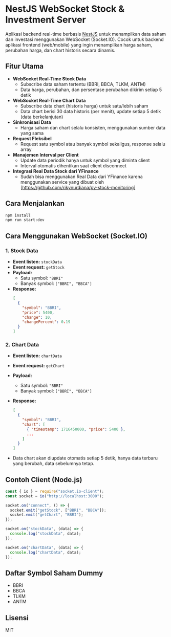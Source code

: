 # NestJS WebSocket Stock & Investment Server

Aplikasi backend real-time berbasis [NestJS](https://nestjs.com/) untuk menampilkan data saham dan investasi menggunakan WebSocket (Socket.IO). Cocok untuk backend aplikasi frontend (web/mobile) yang ingin menampilkan harga saham, perubahan harga, dan chart historis secara dinamis.

## Fitur Utama

- **WebSocket Real-Time Stock Data**
  - Subscribe data saham tertentu (BBRI, BBCA, TLKM, ANTM)
  - Data harga, perubahan, dan persentase perubahan dikirim setiap 5 detik
- **WebSocket Real-Time Chart Data**
  - Subscribe data chart (historis harga) untuk satu/lebih saham
  - Data chart berisi 30 data historis (per menit), update setiap 5 detik (data berkelanjutan)
- **Sinkronisasi Data**
  - Harga saham dan chart selalu konsisten, menggunakan sumber data yang sama
- **Request Fleksibel**
  - Request satu symbol atau banyak symbol sekaligus, response selalu array
- **Manajemen Interval per Client**
  - Update data periodik hanya untuk symbol yang diminta client
  - Interval otomatis dihentikan saat client disconnect
- **Integrasi Real Data Stock dari YFinance**
  - Sudah bisa menggunakan Real Data dari YFinance karena menggunakan service yang dibuat oleh [https://github.com/rikynurdiana/py-stock-monitoring]

## Cara Menjalankan

```bash
npm install
npm run start:dev
```

## Cara Menggunakan WebSocket (Socket.IO)

### 1. Stock Data
- **Event listen:** `stockData`
- **Event request:** `getStock`
- **Payload:**
  - Satu symbol: `"BBRI"`
  - Banyak symbol: `["BBRI", "BBCA"]`
- **Response:**
  ```json
  [
    {
      "symbol": "BBRI",
      "price": 5400,
      "change": 10,
      "changePercent": 0.19
    }
  ]
  ```

### 2. Chart Data
- **Event listen:** `chartData`
- **Event request:** `getChart`
- **Payload:**
  - Satu symbol: `"BBRI"`
  - Banyak symbol: `["BBRI", "BBCA"]`
- **Response:**
  ```json
  [
    {
      "symbol": "BBRI",
      "chart": [
        { "timestamp": 1716450000, "price": 5400 },
        ...
      ]
    }
  ]
  ```

- Data chart akan diupdate otomatis setiap 5 detik, hanya data terbaru yang berubah, data sebelumnya tetap.

## Contoh Client (Node.js)
```js
const { io } = require("socket.io-client");
const socket = io("http://localhost:3000");

socket.on("connect", () => {
  socket.emit("getStock", ["BBRI", "BBCA"]);
  socket.emit("getChart", "BBRI");
});

socket.on("stockData", (data) => {
  console.log("stockData", data);
});

socket.on("chartData", (data) => {
  console.log("chartData", data);
});
```

## Daftar Symbol Saham Dummy
- BBRI
- BBCA
- TLKM
- ANTM

## Lisensi
MIT
